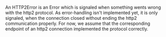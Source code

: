 An HTTP2Error is an Error which is signaled when something wents wrong with the http2 protocol. As error-handling isn't implemented yet, it is only signaled, when the connection closed without ending the http2 communication properly. For now, we assume that the corresponding endpoint of an http2 connection implemented the protocol correctly.